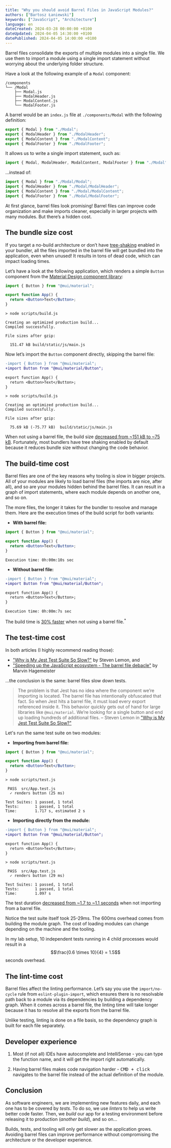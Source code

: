 ```yaml
---
title: "Why you should avoid Barrel Files in JavaScript Modules?"
authors: ["Bartosz Łaniewski"]
keywords: ["JavaScript", "Architecture"]
language: en
dateCreated: 2024-03-28 00:00:00 +0100
dateUpdated: 2024-04-05 14:30:00 +0100
datePublished: 2024-04-05 14:00:00 +0100
---
```


Barrel files consolidate the exports of multiple modules into a single file. We use them to import a module using a single import statement without worrying about the underlying folder structure.

Have a look at the following example of a `Modal` component:

```
/components
└── /Modal
    ├── Modal.js
    ├── ModalHeader.js
    ├── ModalContent.js
    └── ModalFooter.js
```

A barrel would be an `index.js` file at `./components/Modal` with the following definition:

```js
export { Modal } from "./Modal";
export { ModalHeader } from "./ModalHeader";
export { ModalContent } from "./ModalContent";
export { ModalFooter } from "./ModalFooter";
```

It allows us to write a single import statement, such as:

```js
import { Modal, ModalHeader, ModalContent, ModalFooter } from "./Modal";
```

…instead of:

```js
import { Modal } from "./Modal/Modal";
import { ModalHeader } from "./Modal/ModalHeader";
import { ModalContent } from "./Modal/ModalContent";
import { ModalFooter } from "./Modal/ModalFooter";
```

At first glance, barrel files look promising! Barrel files can improve code organization and make imports cleaner, especially in larger projects with many modules. But there’s a hidden cost.

## The bundle size cost

If you target a no-build architecture or don’t have [tree-shaking](/blog/2018-04-29-publishing-packages-to-npm/) enabled in your bundler, all the files imported in the barrel file will get bundled into the application, even when unused! It results in tons of dead code, which can impact loading times.

Let’s have a look at the following application, which renders a simple `Button` component from the [Material Design component library](https://mui.com/material-ui/):

```jsx
import { Button } from "@mui/material";

export function App() {
  return <Button>Text</Button>;
}
```

```
> node scripts/build.js

Creating an optimized production build...
Compiled successfully.

File sizes after gzip:

  151.47 kB build/static/js/main.js
```

Now let’s import the `Button` component directly, skipping the barrel file:

```diff
-import { Button } from "@mui/material";
+import Button from "@mui/material/Button";

export function App() {
  return <Button>Text</Button>;
}
```

```
> node scripts/build.js

Creating an optimized production build...
Compiled successfully.

File sizes after gzip:

  75.69 kB (-75.77 kB)  build/static/js/main.js
```

<Alert type="success">
  When not using a barrel file, the build size <u>decreased from ~151 kB to ~75 kB</u>.
</Alert>

<Alert type="info">
  Fortunately, most bundlers have tree shaking enabled by default because it reduces bundle size without changing the code behavior.
</Alert>

## The build-time cost

Barrel files are one of the key reasons why tooling is slow in bigger projects. All of your modules are likely to load barrel files (the imports are nice, after all), and so are your modules hidden behind the barrel files. It can result in a graph of import statements, where each module depends on another one, and so on.

The more files, the longer it takes for the bundler to resolve and manage them. Here are the execution times of the build script for both variants:

- **With barrel file:**

```jsx
import { Button } from "@mui/material";

export function App() {
  return <Button>Text</Button>;
}
```

```
Execution time: 0h:00m:10s sec
```

- **Without barrel file:**

```diff
-import { Button } from "@mui/material";
+import Button from "@mui/material/Button";

export function App() {
  return <Button>Text</Button>;
}
```

```
Execution time: 0h:00m:7s sec
```

<Alert type="success">
  The build time is <u>30% faster</u> when not using a barrel file.<sup title="In a real-world scenario, the build time will probably not decrease by that much.">*</sup>
</Alert>

## The test-time cost

In both articles (I highly recommend reading those):

- ["Why is My Jest Test Suite So Slow?"](https://dev.to/twynsicle/why-is-my-jest-test-suite-so-slow-1od) by Steven Lemon, and
- ["Speeding up the JavaScript ecosystem - The barrel file debacle"](https://marvinh.dev/blog/speeding-up-javascript-ecosystem-part-7/) by Marvin Hagemeister

...the conclusion is the same: barrel files slow down tests.

> The problem is that Jest has no idea where the component we’re importing is located. The barrel file has intentionally obfuscated that fact. So when Jest hits a barrel file, it must load every export referenced inside it. This behavior quickly gets out of hand for large libraries like `@mui/material`. We’re looking for a single button and end up loading hundreds of additional files. – Steven Lemon in ["Why is My Jest Test Suite So Slow?"](https://dev.to/twynsicle/why-is-my-jest-test-suite-so-slow-1od)

Let's run the same test suite on two modules:

- **Importing from barrel file:**

```jsx
import { Button } from "@mui/material";

export function App() {
  return <Button>Text</Button>;
}
```

```
> node scripts/test.js

 PASS  src/App.test.js
  ✓ renders button (25 ms)

Test Suites: 1 passed, 1 total
Tests:       1 passed, 1 total
Time:        1.717 s, estimated 2 s
```

- **Importing directly from the module:**

```diff
-import { Button } from "@mui/material";
+import Button from "@mui/material/Button";

export function App() {
  return <Button>Text</Button>;
}
```

```
> node scripts/test.js

 PASS  src/App.test.js
  ✓ renders button (29 ms)

Test Suites: 1 passed, 1 total
Tests:       1 passed, 1 total
Time:        1.097 s
```

<Alert type="success">
  The test duration <u>decreased from ~1.7 to ~1.1 seconds</u> when not importing from a barrel file.
</Alert>

Notice the test suite itself took 25-29ms. The 600ms overhead comes from building the module graph. The cost of loading modules can change depending on the machine and the tooling.

In my lab setup, 10 independent tests running in 4 child processes would result in a $$\frac{0.6 \times 10}{4} = 1.5$$ seconds overhead.

## The lint-time cost

Barrel files affect the linting performance. Let’s say you use the `import/no-cycle` rule from `eslint-plugin-import`, which ensures there is no resolvable path back to a module via its dependencies by building a dependency graph. When it comes across a barrel file, the linting time will take longer because it has to resolve all the exports from the barrel file.

<Alert type="info">
  Unlike testing, linting is done on a file basis, so the dependency graph is built for each file separately.
</Alert>

## Developer experience

1. Most (if not all) IDEs have autocomplete and IntelliSense - you can type the function name, and it will get the import right automatically.

2. Having barrel files makes code navigation harder - <kbd>CMD + click</kbd> navigates to the barrel file instead of the actual definition of the module.

## Conclusion

As software engineers, we are implementing new features daily, and each one has to be covered by _tests_. To do so, we use _linters_ to help us write better code faster. Then, we _build_ our app for a testing environment before releasing it to production (_another build_), and so on...

Builds, tests, and tooling will only get slower as the application grows. Avoiding barrel files can improve performance without compromising the architecture or the developer experience.
